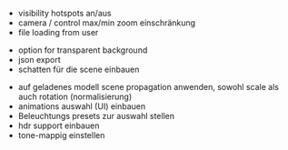 <!-- - highlighting und mögliche nummerierung der hotspots einbauen -->
<!-- - hinterlegung der hotspot nummerierung ermöglichen -->
<!-- - hotspot edit button -->
<!-- - fix focus reset on cancel -->
<!-- - fix detail showing after clearing data -->
<!-- - auto rotate bei ausgewähltem hotspot soll eingeschränkt oder aus sein -->
<!-- - hotspot overview -->
- visibility hotspots an/aus
- camera / control max/min zoom einschränkung
- file loading from user
<!-- - button for removing hotspot -->
<!-- - button for editing hotspot without detail -->
- option for transparent background
- json export
- schatten für die scene einbauen
<!-- - css aufteilung -->
<!-- - separieren der hotspot funktionalität von hauptklasse -->
- auf geladenes modell scene propagation anwenden, sowohl scale als auch rotation (normalisierung)
- animations auswahl (UI) einbauen
- Beleuchtungs presets zur auswahl stellen 
- hdr support einbauen
- tone-mappig einstellen
<!-- - ausgewählter hotspot darf nicht nochmal ausgewählt werden -->
<!-- - UI mit betätigungs button sobald hotspot erstellt wird -->
<!-- - ease-in-out interpolation bei Kamera Übergang umsetzen -->
<!-- - 'back button' bei ausgewähltem hotspot zur verfügung stellen - camera in ausgangs position -->